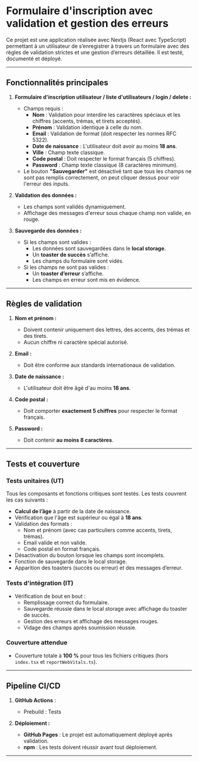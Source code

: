 # **Formulaire d'inscription avec validation et gestion des erreurs**

Ce projet est une application réalisée avec Nextjs (React avec TypeScript) permettant à un utilisateur de s’enregistrer à travers un formulaire avec des règles de validation strictes et une gestion d’erreurs détaillée. Il est testé, documenté et déployé.

---

## **Fonctionnalités principales**

1. **Formulaire d'inscription utilisateur / liste d'utilisateurs / login / delete :**

   - Champs requis :
     - **Nom** : Validation pour interdire les caractères spéciaux et les chiffres (accents, trémas, et tirets acceptés).
     - **Prénom** : Validation identique à celle du nom.
     - **Email** : Validation de format (doit respecter les normes RFC 5322).
     - **Date de naissance** : L'utilisateur doit avoir au moins **18 ans**.
     - **Ville** : Champ texte classique.
     - **Code postal** : Doit respecter le format français (5 chiffres).
     - **Password** : Champ texte classique (8 caractères minimum).
   - Le bouton **"Sauvegarder"** est désactivé tant que tous les champs ne sont pas remplis correctement, on peut cliquer dessus pour voir l'erreur des inputs.


2. **Validation des données :**

   - Les champs sont validés dynamiquement.
   - Affichage des messages d'erreur sous chaque champ non valide, en rouge.


3. **Sauvegarde des données :**
   - Si les champs sont valides :
     - Les données sont sauvegardées dans le **local storage**.
     - Un **toaster de succès** s’affiche.
     - Les champs du formulaire sont vidés.
   - Si les champs ne sont pas valides :
     - Un **toaster d’erreur** s’affiche.
     - Les champs en erreur sont mis en évidence.

---

## **Règles de validation**

1. **Nom et prénom :**

   - Doivent contenir uniquement des lettres, des accents, des trémas et des tirets.
   - Aucun chiffre ni caractère spécial autorisé.

2. **Email :**

   - Doit être conforme aux standards internationaux de validation.

3. **Date de naissance :**

   - L'utilisateur doit être âgé d'au moins **18 ans**.

4. **Code postal :**
   - Doit comporter **exactement 5 chiffres** pour respecter le format français.

5. **Password :**
   - Doit contenir **au moins 8 caractères**.
---

## **Tests et couverture**

### **Tests unitaires (UT)**

Tous les composants et fonctions critiques sont testés. Les tests couvrent les cas suivants :

- **Calcul de l’âge** à partir de la date de naissance.
- Vérification que l'âge est supérieur ou égal à **18 ans**.
- Validation des formats :
  - Nom et prénom (avec cas particuliers comme accents, tirets, trémas).
  - Email valide et non valide.
  - Code postal en format français.
- Désactivation du bouton lorsque les champs sont incomplets.
- Fonction de sauvegarde dans le local storage.
- Apparition des toasters (succès ou erreur) et des messages d’erreur.

### **Tests d'intégration (IT)**

- Vérification de bout en bout :
  - Remplissage correct du formulaire.
  - Sauvegarde réussie dans le local storage avec affichage du toaster de succès.
  - Gestion des erreurs et affichage des messages rouges.
  - Vidage des champs après soumission réussie.

### **Couverture attendue**

- Couverture totale à **100 %** pour tous les fichiers critiques (hors `index.tsx` et `reportWebVitals.ts`).

---

## **Pipeline CI/CD**

1. **GitHub Actions** :

   - Prebuild : Tests

2. **Déploiement :**
   - **GitHub Pages** : Le projet est automatiquement déployé après validation.
   - **npm** : Les tests doivent réussir avant tout déploiement.

---
